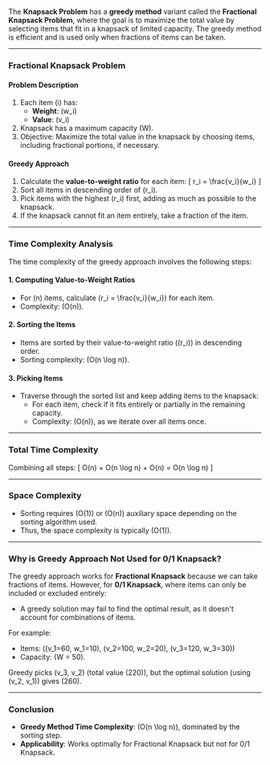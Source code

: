 The **Knapsack Problem** has a **greedy method** variant called the **Fractional Knapsack Problem**, where the goal is to maximize the total value by selecting items that fit in a knapsack of limited capacity. The greedy method is efficient and is used only when fractions of items can be taken.

---

### **Fractional Knapsack Problem**

#### **Problem Description**

1. Each item \(i\) has:
   - **Weight**: \(w_i\)
   - **Value**: \(v_i\)
2. Knapsack has a maximum capacity \(W\).
3. Objective: Maximize the total value in the knapsack by choosing items, including fractional portions, if necessary.

#### **Greedy Approach**

1. Calculate the **value-to-weight ratio** for each item:
   \[
   r_i = \frac{v_i}{w_i}
   \]
2. Sort all items in descending order of \(r_i\).
3. Pick items with the highest \(r_i\) first, adding as much as possible to the knapsack.
4. If the knapsack cannot fit an item entirely, take a fraction of the item.

---

### **Time Complexity Analysis**

The time complexity of the greedy approach involves the following steps:

#### **1. Computing Value-to-Weight Ratios**

- For \(n\) items, calculate \(r_i = \frac{v_i}{w_i}\) for each item.
- Complexity: \(O(n)\).

#### **2. Sorting the Items**

- Items are sorted by their value-to-weight ratio (\(r_i\)) in descending order.
- Sorting complexity: \(O(n \log n)\).

#### **3. Picking Items**

- Traverse through the sorted list and keep adding items to the knapsack:
  - For each item, check if it fits entirely or partially in the remaining capacity.
  - Complexity: \(O(n)\), as we iterate over all items once.

---

### **Total Time Complexity**

Combining all steps:
\[
O(n) + O(n \log n) + O(n) = O(n \log n)
\]

---

### **Space Complexity**

- Sorting requires \(O(1)\) or \(O(n)\) auxiliary space depending on the sorting algorithm used.
- Thus, the space complexity is typically \(O(1)\).

---

### **Why is Greedy Approach Not Used for 0/1 Knapsack?**

The greedy approach works for **Fractional Knapsack** because we can take fractions of items. However, for **0/1 Knapsack**, where items can only be included or excluded entirely:

- A greedy solution may fail to find the optimal result, as it doesn't account for combinations of items.

For example:

- Items: \((v_1=60, w_1=10), (v_2=100, w_2=20), (v_3=120, w_3=30)\)
- Capacity: \(W = 50\).

Greedy picks \(v_3, v_2\) (total value \(220\)), but the optimal solution (using \(v_2, v_1\)) gives \(260\).

---

### **Conclusion**

- **Greedy Method Time Complexity**: \(O(n \log n)\), dominated by the sorting step.
- **Applicability**: Works optimally for Fractional Knapsack but not for 0/1 Knapsack.
